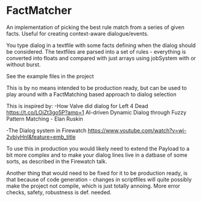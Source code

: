 # FactMatcher
An implementation of picking the best rule match from a series of given facts. Useful for creating context-aware dialogue/events. 

You type dialog in a textfile with some facts defining when the dialog should be considered.
The textfiles are parsed into a set of rules - everything is converted into floats and compared with just arrays using jobSystem with or without burst.

See the example files in the project

This is by no means intended to be production ready, but can be used to play around with a FactMatching based approach to dialog selection

This is inspired by:
-How Valve did dialog for Left 4 Dead
https://t.co/LOiZt3go5P?amp=1 AI-driven Dynamic Dialog through Fuzzy Pattern Matching - Elan Ruskin 

-The Dialog system in Firewatch
https://www.youtube.com/watch?v=wj-2vbiyHnI&feature=emb_title

To use this in production you would likely need to extend the Payload to a bit more complex and to make your dialog lines live in a datbase of some sorts, as described in the Firewatch talk.

Another thing that would need to be fixed for it to be production ready, is that because of code generation - changes in scriptfiles will quite possibly make the project not compile, which is just totally annoing. More error checks, safety, robustness is def. needed.

